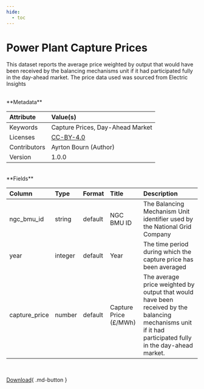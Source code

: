 ```yaml
---
hide:
  - toc
---
```


# Power Plant Capture Prices



This dataset reports the average price weighted by output that would have been received by the balancing mechanisms unit if it had participated fully in the day-ahead market. The price data used was sourced from Electric Insights

<br>
**Metadata**

| Attribute    | Value(s)                                                  |
|:-------------|:----------------------------------------------------------|
| Keywords     | Capture Prices, Day-Ahead Market                          |
| Licenses     | [CC-BY-4.0](https://creativecommons.org/licenses/by/4.0/) |
| Contributors | Ayrton Bourn (Author)                                     |
| Version      | 1.0.0                                                     |








<br>
**Fields**

| Column        | Type    | Format   | Title                 | Description                                                                                                                                               |
|:--------------|:--------|:---------|:----------------------|:----------------------------------------------------------------------------------------------------------------------------------------------------------|
| ngc_bmu_id    | string  | default  | NGC BMU ID            | The Balancing Mechanism Unit identifier used by the National Grid Company                                                                                 |
| year          | integer | default  | Year                  | The time period during which the capture price has been averaged                                                                                          |
| capture_price | number  | default  | Capture Price (£/MWh) | The average price weighted by output that would have been received by the balancing mechanisms unit if it had participated fully in the day-ahead market. |

<br>

[Download](https://osuked.github.io/Power-Station-Dictionary/attribute_sources/capture-prices/capture-prices.csv){ .md-button }

<br>

